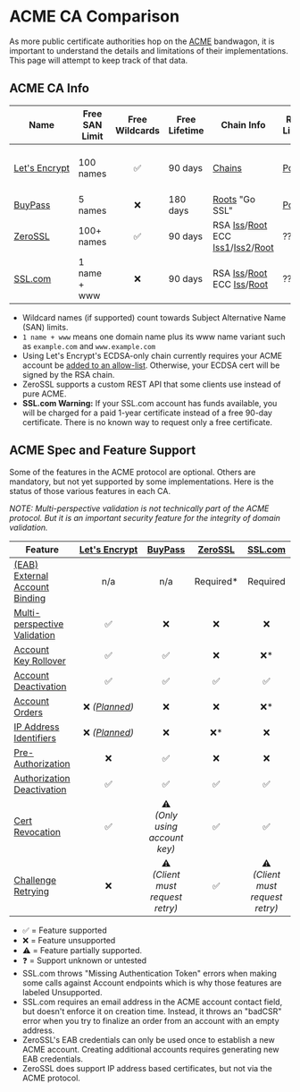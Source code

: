 # ACME CA Comparison

As more public certificate authorities hop on the [ACME][rfc00] bandwagon, it is important to understand the details and limitations of their implementations. This page will attempt to keep track of that data.

## ACME CA Info

| Name                       | Free SAN Limit | Free Wildcards     | Free Lifetime | Chain Info                                                              | Rate Limits    | Directory Endpoint           | Notes                                                    |
| ----                       | -------------- | :------------:     | ------------- | ----------                                                              | -----------    | ------------------           | -----                                                    |
| [Let's&nbsp;Encrypt][le01] | 100 names      | :white_check_mark: | 90 days       | [Chains][le06]                                                          | [Policy][le02] | [RSA + ECC][le10]            | [Service Status][le09]<br />[Staging Environment][le03]  |
| [BuyPass][bp01]            | 5 names        | :x:                | 180 days      | [Roots][bp04] "Go SSL"                                                  | [Policy][bp02] | [RSA + ECC][bp05]            | [Test Environment][bp03]                                 |
| [ZeroSSL][z01]             | 100+ names     | :white_check_mark: | 90 days       | RSA [Iss][z02]/[Root][z03]<br />ECC [Iss1][z04]/[Iss2][z05]/[Root][z06] | ??             | [RSA + ECC][z07]             |                                                          |
| [SSL.com][ss01]            | 1 name + www   | :x:                | 90 days       | RSA [Iss][ss02]/[Root][ss03]<br />ECC [Iss][ss06]/[Root][ss07]          | ??             | [RSA][ss04]<br />[ECC][ss05] | See Warning below                                        |

* Wildcard names (if supported) count towards Subject Alternative Name (SAN) limits.
* `1 name + www` means one domain name plus its www name variant such as `example.com` and `www.example.com`
* Using Let's Encrypt's ECDSA-only chain currently requires your ACME account be [added to an allow-list](https://community.letsencrypt.org/t/ecdsa-availability-in-production-environment/150679). Otherwise, your ECDSA cert will be signed by the RSA chain.
* ZeroSSL supports a custom REST API that some clients use instead of pure ACME.
* **SSL.com Warning:** If your SSL.com account has funds available, you will be charged for a paid 1-year certificate instead of a free 90-day certificate. There is no known way to request only a free certificate.

## ACME Spec and Feature Support

Some of the features in the ACME protocol are optional. Others are mandatory, but not yet supported by some implementations. Here is the status of those various features in each CA.

*NOTE: Multi-perspective validation is not technically part of the ACME protocol. But it is an important security feature for the integrity of domain validation.*

| Feature                                      | [Let's&nbsp;Encrypt][le01] | [BuyPass][bp01]                              | [ZeroSSL][z01]     | [SSL.com][ss01]                              |
| -------                                      | :------------------------: | :-------------:                              | :------------:     | :-------------:                              |
| [(EAB) External<br />Account Binding][rfc01] | n/a                        | n/a                                          | Required*          | Required                                     |
| [Multi-perspective<br />Validation][le05]    | :white_check_mark:         | :x:                                          | :x:                | :x:                                          |
| [Account<br />Key Rollover][rfc02]           | :white_check_mark:         | :white_check_mark:                           | :x:                | :x:*                                         |
| [Account<br />Deactivation][rfc03]           | :white_check_mark:         | :white_check_mark:                           | :white_check_mark: | :white_check_mark:                           |
| [Account<br />Orders][rfc04]                 | :x: *([Planned][le07])*    | :x:                                          | :x:                | :x:*                                         |
| [IP Address<br />Identifiers][rfc05]         | :x: *([Planned][le08])*    | :x:                                          | :x:*               | :x:                                          |
| [Pre-Authorization][rfc06]                   | :x:                        | :white_check_mark:                           | :x:                | :x:                                          |
| [Authorization<br />Deactivation][rfc07]     | :white_check_mark:         | :white_check_mark:                           | :white_check_mark: | :white_check_mark:                           |
| [Cert<br />Revocation][rfc08]                | :white_check_mark:         | :warning:<br />*(Only using account key)*    | :white_check_mark: | :white_check_mark:                           |
| [Challenge<br />Retrying][rfc09]             | :x:                        | :warning:<br />*(Client must request retry)* | :white_check_mark: | :warning:<br />*(Client must request retry)* |

* :white_check_mark: = Feature supported
* :x: = Feature unsupported
* :warning: = Feature partially supported.
* :question: = Support unknown or untested
* SSL.com throws "Missing Authentication Token" errors when making some calls against Account endpoints which is why those features are labeled Unsupported.
* SSL.com requires an email address in the ACME account contact field, but doesn't enforce it on creation time. Instead, it throws an "badCSR" error when you try to finalize an order from an account with an empty address.
* ZeroSSL's EAB credentials can only be used once to establish a new ACME account. Creating additional accounts requires generating new EAB credentials.
* ZeroSSL does support IP address based certificates, but not via the ACME protocol.


[wk01]: https://en.wikipedia.org/wiki/Domain-validated_certificate
[le01]: https://letsencrypt.org/
[le02]: https://letsencrypt.org/docs/rate-limits/
[le03]: https://letsencrypt.org/docs/staging-environment/
[le04]: https://acme-v02.api.letsencrypt.org/directory
[le05]: https://letsencrypt.org/2020/02/19/multi-perspective-validation.html
[le06]: https://letsencrypt.org/certificates/
[le07]: https://github.com/letsencrypt/boulder/issues/3335
[le08]: https://github.com/letsencrypt/boulder/issues/2706
[le09]: https://letsencrypt.status.io/
[le10]: https://acme-v02.api.letsencrypt.org/directory
[rfc00]: https://datatracker.ietf.org/doc/html/rfc8555
[rfc01]: https://datatracker.ietf.org/doc/html/rfc8555#section-7.3.4
[rfc02]: https://datatracker.ietf.org/doc/html/rfc8555#section-7.3.5
[rfc03]: https://datatracker.ietf.org/doc/html/rfc8555#section-7.3.6
[rfc04]: https://datatracker.ietf.org/doc/html/rfc8555#section-7.1.2.1
[rfc05]: https://datatracker.ietf.org/doc/html/rfc8738
[rfc06]: https://datatracker.ietf.org/doc/html/rfc8555#section-7.4.1
[rfc07]: https://datatracker.ietf.org/doc/html/rfc8555#section-7.5.2
[rfc08]: https://datatracker.ietf.org/doc/html/rfc8555#section-7.6
[rfc09]: https://datatracker.ietf.org/doc/html/rfc8555#section-8.2
[bp01]: https://www.buypass.com/
[bp02]: https://community.buypass.com/t/m2r5cj/rate-limits
[bp03]: https://api.test4.buypass.no/acme/directory
[bp04]: https://www.buypass.com/security/buypass-root-certificates
[bp05]: https://api.buypass.com/acme/directory
[z01]: https://zerossl.com/
[z02]: https://crt.sh/?q=c81a8bd1f9cf6d84c525f378ca1d3f8c30770e34
[z03]: https://crt.sh/?q=2b8f1b57330dbba2d07a6c51f70ee90ddab9ad8e
[z04]: https://crt.sh/?q=7f95276d4951499fd756df344aa24fb38ceaf678
[z05]: https://crt.sh/?q=ca7788c32da1e4b7863a4fb57d00b55ddacbc7f9
[z06]: https://crt.sh/?q=d1eb23a46d17d68fd92564c2f1f1601764d8e349
[z07]: https://acme.zerossl.com/v2/DV90
[ss01]: https://www.ssl.com/
[ss02]: https://crt.sh/?q=33ee4e370a8d90fd4b1445e672226c4b829cc6d2
[ss03]: https://crt.sh/?q=b7ab3308d1ea4477ba1480125a6fbda936490cbb
[ss04]: https://acme.ssl.com/sslcom-dv-rsa
[ss05]: https://acme.ssl.com/sslcom-dv-ecc
[ss06]: https://crt.sh/?q=9219612e901c4904f9835ee8c2add54ff0b797fd
[ss07]: https://crt.sh/?q=c3197c3924e654af1bc4ab20957ae2c30e13026a
